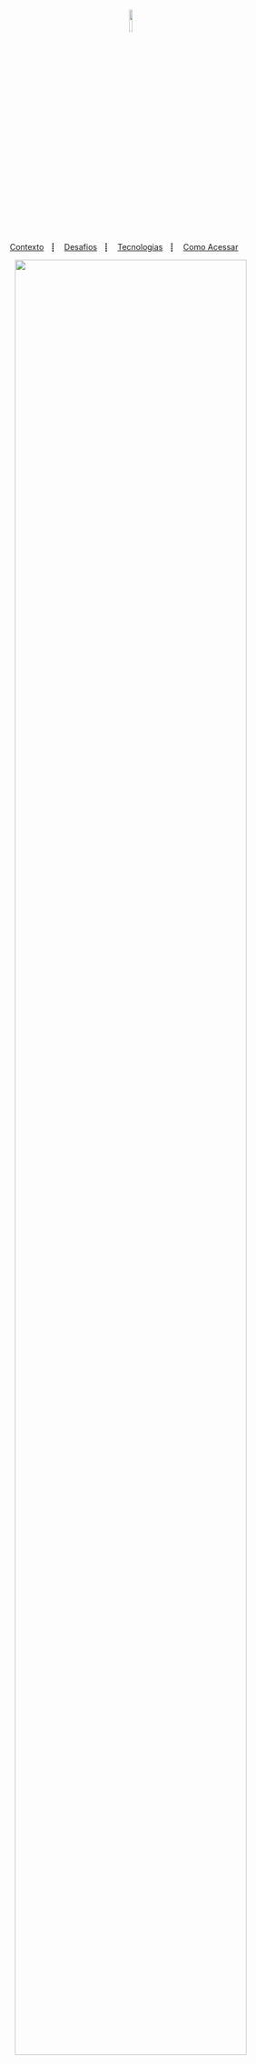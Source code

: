 <h1 align="center">
  <img src="https://github.com/Skitttz/AniArt/assets/94083688/8b7409fa-f355-4038-ad94-dfedc16d1ecb" width="10%" />

</h1>

<p align="center">
  <a href="#contexto-">Contexto</a>&nbsp;&nbsp;&nbsp;┋&nbsp;&nbsp;&nbsp;
  <a href="#desafios-">Desafios</a>&nbsp;&nbsp;&nbsp;┋&nbsp;&nbsp;&nbsp;
  <a href="#tecnologias-%EF%B8%8F">Tecnologias</a>&nbsp;&nbsp;&nbsp;┋&nbsp;&nbsp;&nbsp;
  <a href="#como-acessar-">Como Acessar</a>&nbsp;&nbsp;&nbsp;&nbsp;&nbsp;&nbsp;

</p>

<div align="center">
<img src="https://i.ibb.co/yNRP3fn/AniArt.png" width="90%" />
</div>

## Contexto 📝

É um projeto dedicado a explorar e apreciar as diversas formas de arte presentes nos animes. Com uma abordagem abrangente e diversificada, oferecendo aos seus visitantes uma visão aprofundada sobre os aspectos visuais e estéticos que tornam os animes uma forma de arte tão cativante. Além disso, os visistantes podem se conectar, conversar e compartilhar sua paixão pelo tema.

## Desafios 🎯

Desenvolver um projeto de comunidade de anime pode ser empolgante, mas também apresenta desafios. Aqui está um resumo de alguns desafios que foram impostos para executar esse projeto:

- [x] Dropdowm menu interativo;
- [x] Aplicar o objeto <a href="https://developer.mozilla.org/pt-BR/docs/Web/JavaScript/Reference/Global_Objects/Date">date</a> no contexto do projeto;
- [x] Modal de login/registrar personalizado;
- [x] Criação do Dark Mode;

## Tecnologias 🖥️

O projeto foi desenvolvido utilizando **HTML**, **CSS** e **JavaScript**, com o objetivo de criar uma estrutura sólida, estilização atraente e animações envolventes para aprimorar a experiência do usuário dando uma navegação mais fluida e interativa, resultando numa experiência globalmente agradável aos visitantes.

## Como acessar 🚪🚶

O projeto foi hospedado no GitHub Pages, ao clicar no link <a href="https://skitttz.github.io/AniArt/"> skitttz.github.io/AniArt/</a> você será redirecionado para uma previa nessa mesma **aba**.
